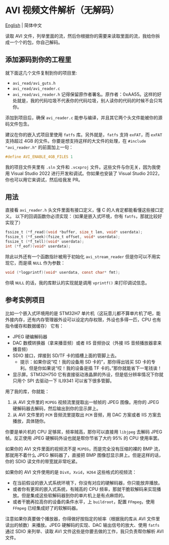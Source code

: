 # AVI 视频文件解析（无解码）

[English](Readme.md) | 简体中文

读取 AVI 文件，列举里面的流，然后你根据你的需要来读取里面的流，我给你拆成一个个的包，你自己解码。

## 添加源码到你的工程里

就下面这几个文件复制到你的项目里:
* `avi_read/avi_guts.h`
* `avi_read/avi_reader.c`
* `avi_read/avi_reader.h`
记得保留原作者署名。原作者：0xAA55。这样的好处就是，我的代码垃圾不代表你的代码垃圾，别人读你的代码的时候不会只骂你。

添加到项目后，确保 `avi_reader.c` 能参与编译，并且其它两个头文件能被你的源码文件包含。

建议在你的嵌入式项目里使用 `fatfs` 库。另外就是，`fatfs` 支持 `exFAT`，而 `exFAT` 支持超过 4GB 的文件。你要是想支持这样的大文件的处理，在 `#include "avi_reader.h"` 的前面加上一句：
```c
#define AVI_ENABLE_4GB_FILES 1
```

我的项目文件夹里有 `.sln` 文件和 `.vcxproj` 文件。这些文件与你无关，因为我使用 Visual Studio 2022 进行开发和调试。你如果也安装了 Visual Studio 2022，你也可以用它来调试，然后给我发 PR。

## 用法

直接看 `avi_reader.h` 头文件里面有接口定义，懂 C 的人肯定都能看懂这些接口定义。
以下的回调函数你必须实现：（如果是嵌入式环境，你有 `fatfs`，那就比较好实现了）
```c
fssize_t (*f_read)(void *buffer, size_t len, void* userdata);
fssize_t (*f_seek)(fsize_t offset, void* userdata);
fssize_t (*f_tell)(void* userdata);
int (*f_eof)(void* userdata);
```
除此以外还有一个函数指针被用于初始化 `avi_stream_reader` 但是你可以不用实现它，而是填 `NULL` 作为参数：
```c
void (*logprintf)(void* userdata, const char* fmt);
```
你填 `NULL` 的话，我的库默认的实现就是调用 `vprintf()` 来打印调试信息。

## 参考实例项目
比如一个嵌入式环境用的是 STM32H7 单片机（这玩意儿都不算单片机了吧，能外接内存，还有内存管理器外设可以设定内存权限，外设也多得一匹，CPU 也有指令缓存和数据缓存）
它有：
- JPEG 硬编解码器
- DAC 数模转换器（拿来播音频）或者 IIS 音频协议（外接 IIS 音频播放器拿来播音频）
- SDIO 接口，焊接到 SD/TF 卡的插槽上面的管脚上去。
  - 提示：如果你说“哎！我的设备用 SD 卡的”，那你得出钱买 SD 卡的专利。但是你如果说“哎！我的设备是插 TF 卡的。”那你就能省下一笔钱诶！
- 显示屏。STM32H750 它有直接驱动液晶屏的外设，但是低分辨率情况下你就只用个 SPI 去驱动一下 ILI9341 可以省下很多管脚。

用了我的库，你就能：
1. 从 AVI 文件里的 `MJPEG` 视频流里提取出一帧帧的 JPEG 图像。用你的 JPEG 硬解码器去解码，然后输出到你的显示屏上。
2. 从 AVI 文件里的 `PCM` 音频流里提取出 `PCM` 音频，用 DAC 方案或者 IIS 方案去播放，具体随你。

你要是单片机的 CPU 足够屌，频率贼高，那你可以直接用 `libjpeg` 去解码 JPEG 帧。反正使用 JPEG 硬解码外设也就是帮你节省了大约 95% 的 CPU 使用率罢。

如果你的 AVI 文件里面的视频流不是 `MJPEG`，而是完全没有压缩的裸的 BMP 流，那就用不着什么 JPEG 解码器了，直接把 BMP 图像怼显示屏上。但是这样的话，你的 SDIO 读文件的带宽就非常吃紧。

如果你的 AVI 文件使用的是 `DivX`，`Xvid`，`H264` 这些格式的视频流：
* 在当前假设的嵌入式系统环境下，你没有对应的硬解码器，你只能放弃播放。
* 或者你有更屌的嵌入式系统，有贼高的 CPU 频率，那就干脆软解码来实现播放。但是集成这些软解码器到你的单片机上是有点麻烦的。
* 或者干脆再拉高你的设备的条件水平，上 `buildroot`，配置 `FFmpeg`，使用 `FFmpeg` 已经集成好了的软解码器。

注意如果你真要做个播放器，你得做好按指定的帧率（根据我的库从 AVI 文件里读出的帧数）来播放。JPEG 硬解码的实现、DAC 输出信号的放大、使用 `fatfs` 通过 SDIO 来列举、读取 AVI 文件这些是你要去做的工作，我只负责帮你解析 AVI 文件。
